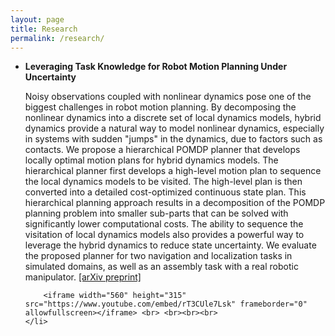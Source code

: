 ```yaml
---
layout: page
title: Research
permalink: /research/
---
```

<div class="toc">
  <ul class="texts"> 
      <li class="text-title">
      <b> Leveraging Task Knowledge for Robot Motion Planning Under Uncertainty </b>
      	<p> Noisy observations coupled with nonlinear dynamics pose one of the biggest challenges in robot motion planning. By decomposing the nonlinear dynamics into a discrete set of local dynamics models, hybrid dynamics provide a natural way to model nonlinear dynamics, especially in systems with sudden "jumps" in the dynamics, due to factors such as contacts. We propose a hierarchical POMDP planner that develops locally optimal motion plans for hybrid dynamics models. The hierarchical planner first develops a high-level motion plan to sequence the local dynamics models to be visited. The high-level plan is then converted into a detailed cost-optimized continuous state plan. This hierarchical planning approach results in a decomposition of the POMDP planning problem into smaller sub-parts that can be solved with significantly lower computational costs. The ability to sequence the visitation of local dynamics models also provides a powerful way to leverage the hybrid dynamics to reduce state uncertainty. We evaluate the proposed planner for two navigation and localization tasks in simulated domains, as well as an assembly task with a real robotic manipulator. <a href="https://arxiv.org/abs/1802.04205" target="_blank"> [arXiv preprint]</a> </p> 
      	
     	<iframe width="560" height="315" src="https://www.youtube.com/embed/rT3CUle7Lsk" frameborder="0" allowfullscreen></iframe> <br> <br><br><br>
    </li>

<!--     <li class="text-title">
      <b> Robot manipulation planning under uncertainty using hybrid dynamics </b>
      	<p> The difficulty of many robot manipulation tasks stems from stochasticity and partial observability coupled with highly nonlinear dynamics. However, much of the nonlinearity in manipulation tasks can be explained by sudden changes in contact or articulated state. This fact allows the dynamics to be naturally factored into a discrete set of simpler models combined together as a hybrid dynamics model. To leverage these hybrid dynamics for efficient planning under uncertainty, we introduce a novel POMDP planner that computes and stabilizes around trajectories in a hybrid belief space. We evaluate the proposed planner in both a simulated navigation domain, as well as an assembly task with a real robotic manipulator. Experiments on robot doing a partial assembly of Toy airplane from the YCB Dataset <a href="/files/hblqr.pdf" target="_blank"> [manuscript]</a> </p> 
      	
     	<iframe width="560" height="315" src="https://www.youtube.com/embed/IMLakQdTi6c" frameborder="0" allowfullscreen></iframe>
    </li> -->
  </ul>
</div>